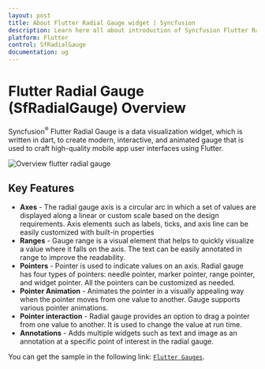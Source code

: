 ```yaml
---
layout: post
title: About Flutter Radial Gauge widget | Syncfusion
description: Learn here all about introduction of Syncfusion Flutter Radial Gauge (SfRadialGauge) widget, its features, and more.
platform: Flutter
control: SfRadialGauge
documentation: ug
---
```


# Flutter Radial Gauge (SfRadialGauge) Overview

Syncfusion<sup>&reg;</sup> Flutter Radial Gauge is a data visualization widget, which is written in dart, to create modern, interactive, and animated gauge that is used to craft high-quality mobile app user interfaces using Flutter.

![Overview flutter radial gauge](images/overview/gauge_overview.png)

## Key Features

* **Axes** - The radial gauge axis is a circular arc in which a set of values are displayed along a linear or custom scale based on the design requirements. Axis elements such as labels, ticks, and axis line can be easily customized with built-in properties
* **Ranges** - Gauge range is a visual element that helps to quickly visualize a value where it falls on the axis. The text can be easily annotated in range to improve the readability.
* **Pointers** - Pointer is used to indicate values on an axis. Radial gauge has four types of pointers: needle pointer, marker pointer, range pointer, and widget pointer. All the pointers can be customized as needed.
* **Pointer Animation** - Animates the pointer in a visually appealing way when the pointer moves from one value to another. Gauge supports various pointer animations.
* **Pointer interaction** - Radial gauge provides an option to drag a pointer from one value to another. It is used to change the value at run time.
* **Annotations** - Adds multiple widgets such as text and image as an annotation at a specific point of interest in the radial gauge.

You can get the sample in the following link: [`Flutter Gauges`](https://github.com/syncfusion/flutter-examples).
